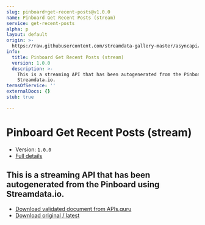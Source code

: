 ```yaml
---
slug: pinboard+get-recent-posts@v1.0.0
name: Pinboard Get Recent Posts (stream)
service: get-recent-posts
alpha: p
layout: default
origin: >-
  https://raw.githubusercontent.com/streamdata-gallery-master/asyncapi/master/_listings/pinboard/pinboard-get-recent-posts-stream-async.md
info:
  title: Pinboard Get Recent Posts (stream)
  version: 1.0.0
  description: >-
    This is a streaming API that has been autogenerated from the Pinboard using
    Streamdata.io.
termsOfService: ''
externalDocs: {}
stub: true

---
```

# Pinboard Get Recent Posts (stream)

* Version: `1.0.0`
* [Full details](../html/pinboard+get-recent-posts@v1.0.0.html)



## This is a streaming API that has been autogenerated from the Pinboard using Streamdata.io.



* [Download validated document from APIs.guru](https://raw.githubusercontent.com/APIs-guru/asyncapi-directory/master/docs/APIs/pinboard%2Bget-recent-posts%40v1.0.0.yaml)
* [Download original / latest](https://raw.githubusercontent.com/streamdata-gallery-master/asyncapi/master/_listings/pinboard/pinboard-get-recent-posts-stream-async.md)

<script type="application/ld+json">
{
  "@context": "http://schema.org/",
  "@type": "WebAPI",
  "description": "This is a streaming API that has been autogenerated from the Pinboard using Streamdata.io.",
  "documentation": "",

  "name": "Pinboard Get Recent Posts (stream)"
}
</script>
